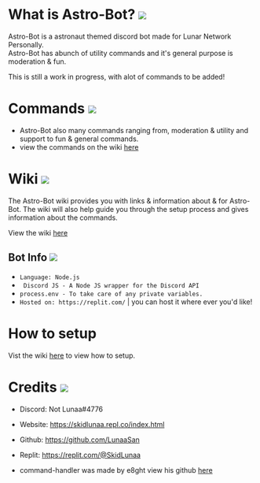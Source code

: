 # What is Astro-Bot? <img src="https://file.coffee/u/kMpNB6glQSDj8e.png">

Astro-Bot is a astronaut themed discord bot made for Lunar Network Personally.  
Astro-Bot has abunch of utility commands and it's general purpose is moderation & fun.

This is still a work in progress, with alot of commands to be added!

# Commands <img src="https://file.coffee/u/yNhl3082S1iqQD.png">

+ Astro-Bot also many commands ranging from, moderation & utility and support to fun & general commands.
+ view the commands on the wiki [here]()



# Wiki <img src="https://file.coffee/u/20Fu1VHjTQvIu-.png">

The Astro-Bot wiki provides you with links & information about & for Astro-Bot.
The wiki will also help guide you through the setup process and gives information about the commands.


View the wiki [here](https://github.com/LunaaSan/Astro-Bot/wiki)




## Bot Info <img src="https://file.coffee/u/gQdNPV5dqjltbc.png">
- `Language: Node.js`
- ` Discord JS - A Node JS wrapper for the Discord API`
- `process.env - To take care of any private variables.`
- `Hosted on: https://replit.com/`  | you can host it where ever you'd like!


# How to setup
Vist the wiki [here]() to view how to setup.


# Credits <img src="https://file.coffee/u/qiFyDbefBJftBy.png">
* Discord: Not Lunaa#4776
* Website: https://skidlunaa.repl.co/index.html
* Github: https://github.com/LunaaSan
* Replit: https://replit.com/@SkidLunaa

* command-handler was made by e8ght view his github [here](https://github.com/e8ght-fe/)


